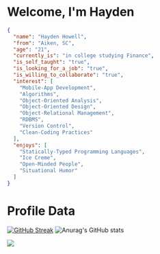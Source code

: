 # Welcome, I'm **Hayden**
``` json
{
  "name": "Hayden Howell",
  "from": "Aiken, SC",
  "age": "21",
  "currently_is": "in college studying Finance",
  "is_self_taught": "true",
  "is_looking_for_a_job": "true",
  "is_willing_to_collaborate": "true",
  "interest": [
    "Mobile-App Development",
    "Algorithms",
    "Object-Oriented Analysis",
    "Object-Oriented Design",
    "Object-Relational Management",
    "RDBMS",
    "Version Control",
    "Clean-Coding Practices"
  ],
  "enjoys": [
    "Statically-Typed Programming Languages",
    "Ice Creme",
    "Open-Minded People",
    "Situational Humor"
  ]
}
```
# Profile Data
[![GitHub Streak](https://streak-stats.demolab.com/?user=hayde0264&theme=tokyonight)](https://git.io/streak-stats)
![Anurag's GitHub stats](https://github-readme-stats.vercel.app/api?username=hayde0264&show_icons=true&theme=tokyonight)

 <img align="center" src="https://github-readme-stats.vercel.app/api/top-langs/?username=hayde0264&layout=compact&theme=tokyonight" />
<!---
hayde0264/hayde0264 is a ✨ special ✨ repository because its `README.md` (this file) appears on your GitHub profile.
You can click the Preview link to take a look at your changes.
--->
